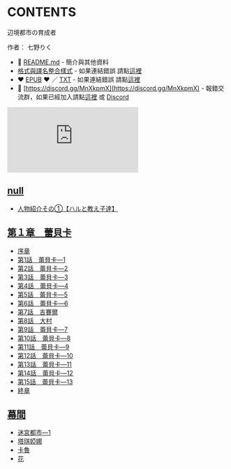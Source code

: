 # CONTENTS

辺境都市の育成者  

作者： 七野りく  



- :closed_book: [README.md](README.md) - 簡介與其他資料
- [格式與譯名整合樣式](https://github.com/bluelovers/node-novel/blob/master/lib/locales/%E8%BE%BA%E5%A2%83%E9%83%BD%E5%B8%82%E3%81%AE%E8%82%B2%E6%88%90%E8%80%85.ts) - 如果連結錯誤 請點[這裡](https://github.com/bluelovers/node-novel/blob/master/lib/locales/)
-  :heart: [EPUB](https://gitlab.com/demonovel/epub-txt/blob/master/kakuyomu_out/%E8%BE%BA%E5%A2%83%E9%83%BD%E5%B8%82%E3%81%AE%E8%82%B2%E6%88%90%E8%80%85.epub) :heart:  ／ [TXT](https://gitlab.com/demonovel/epub-txt/blob/master/kakuyomu_out/out/%E8%BE%BA%E5%A2%83%E9%83%BD%E5%B8%82%E3%81%AE%E8%82%B2%E6%88%90%E8%80%85.out.txt) - 如果連結錯誤 請點[這裡](https://gitlab.com/demonovel/epub-txt/blob/master/kakuyomu_out/kakuyomu_out)
- :mega: [https://discord.gg/MnXkpmX](https://discord.gg/MnXkpmX) - 報錯交流群，如果已經加入請點[這裡](https://discordapp.com/channels/467794087769014273/467794088285175809) 或 [Discord](https://discordapp.com/channels/@me)


![導航目錄](https://chart.apis.google.com/chart?cht=qr&chs=150x150&chl=https://gitlab.com/novel-group/txt-source/blob/master/kakuyomu/辺境都市の育成者/導航目錄.md "導航目錄")




## [null](00000_null)

- [人物紹介その①【ハルと教え子達】](00000_null/00000_%E4%BA%BA%E7%89%A9%E7%B4%B9%E4%BB%8B%E3%81%9D%E3%81%AE%E2%91%A0%E3%80%90%E3%83%8F%E3%83%AB%E3%81%A8%E6%95%99%E3%81%88%E5%AD%90%E9%81%94%E3%80%91.txt)


## [第１章　蕾貝卡](00010_%E7%AC%AC%EF%BC%91%E7%AB%A0%E3%80%80%E8%95%BE%E8%B2%9D%E5%8D%A1)

- [序章](00010_%E7%AC%AC%EF%BC%91%E7%AB%A0%E3%80%80%E8%95%BE%E8%B2%9D%E5%8D%A1/00000_%E5%BA%8F%E7%AB%A0.txt)
- [第1話　蕾貝卡―1](00010_%E7%AC%AC%EF%BC%91%E7%AB%A0%E3%80%80%E8%95%BE%E8%B2%9D%E5%8D%A1/00010_%E7%AC%AC1%E8%A9%B1%E3%80%80%E8%95%BE%E8%B2%9D%E5%8D%A1%E2%80%951.txt)
- [第2話　蕾貝卡―2](00010_%E7%AC%AC%EF%BC%91%E7%AB%A0%E3%80%80%E8%95%BE%E8%B2%9D%E5%8D%A1/00020_%E7%AC%AC2%E8%A9%B1%E3%80%80%E8%95%BE%E8%B2%9D%E5%8D%A1%E2%80%952.txt)
- [第3話　蕾貝卡―3](00010_%E7%AC%AC%EF%BC%91%E7%AB%A0%E3%80%80%E8%95%BE%E8%B2%9D%E5%8D%A1/00030_%E7%AC%AC3%E8%A9%B1%E3%80%80%E8%95%BE%E8%B2%9D%E5%8D%A1%E2%80%953.txt)
- [第4話　蕾貝卡―4](00010_%E7%AC%AC%EF%BC%91%E7%AB%A0%E3%80%80%E8%95%BE%E8%B2%9D%E5%8D%A1/00040_%E7%AC%AC4%E8%A9%B1%E3%80%80%E8%95%BE%E8%B2%9D%E5%8D%A1%E2%80%954.txt)
- [第5話　蕾貝卡―5](00010_%E7%AC%AC%EF%BC%91%E7%AB%A0%E3%80%80%E8%95%BE%E8%B2%9D%E5%8D%A1/00050_%E7%AC%AC5%E8%A9%B1%E3%80%80%E8%95%BE%E8%B2%9D%E5%8D%A1%E2%80%955.txt)
- [第6話　蕾貝卡―6](00010_%E7%AC%AC%EF%BC%91%E7%AB%A0%E3%80%80%E8%95%BE%E8%B2%9D%E5%8D%A1/00060_%E7%AC%AC6%E8%A9%B1%E3%80%80%E8%95%BE%E8%B2%9D%E5%8D%A1%E2%80%956.txt)
- [第7話　吉賽爾](00010_%E7%AC%AC%EF%BC%91%E7%AB%A0%E3%80%80%E8%95%BE%E8%B2%9D%E5%8D%A1/00070_%E7%AC%AC7%E8%A9%B1%E3%80%80%E5%90%89%E8%B3%BD%E7%88%BE.txt)
- [第8話　大村](00010_%E7%AC%AC%EF%BC%91%E7%AB%A0%E3%80%80%E8%95%BE%E8%B2%9D%E5%8D%A1/00080_%E7%AC%AC8%E8%A9%B1%E3%80%80%E5%A4%A7%E6%9D%91.txt)
- [第9話　蕾貝卡―7](00010_%E7%AC%AC%EF%BC%91%E7%AB%A0%E3%80%80%E8%95%BE%E8%B2%9D%E5%8D%A1/00090_%E7%AC%AC9%E8%A9%B1%E3%80%80%E8%95%BE%E8%B2%9D%E5%8D%A1%E2%80%957.txt)
- [第10話　蕾貝卡―8](00010_%E7%AC%AC%EF%BC%91%E7%AB%A0%E3%80%80%E8%95%BE%E8%B2%9D%E5%8D%A1/00100_%E7%AC%AC10%E8%A9%B1%E3%80%80%E8%95%BE%E8%B2%9D%E5%8D%A1%E2%80%958.txt)
- [第11話　蕾貝卡―9](00010_%E7%AC%AC%EF%BC%91%E7%AB%A0%E3%80%80%E8%95%BE%E8%B2%9D%E5%8D%A1/00110_%E7%AC%AC11%E8%A9%B1%E3%80%80%E8%95%BE%E8%B2%9D%E5%8D%A1%E2%80%959.txt)
- [第12話　蕾貝卡―10](00010_%E7%AC%AC%EF%BC%91%E7%AB%A0%E3%80%80%E8%95%BE%E8%B2%9D%E5%8D%A1/00120_%E7%AC%AC12%E8%A9%B1%E3%80%80%E8%95%BE%E8%B2%9D%E5%8D%A1%E2%80%9510.txt)
- [第13話　蕾貝卡―11](00010_%E7%AC%AC%EF%BC%91%E7%AB%A0%E3%80%80%E8%95%BE%E8%B2%9D%E5%8D%A1/00130_%E7%AC%AC13%E8%A9%B1%E3%80%80%E8%95%BE%E8%B2%9D%E5%8D%A1%E2%80%9511.txt)
- [第14話　蕾貝卡―12](00010_%E7%AC%AC%EF%BC%91%E7%AB%A0%E3%80%80%E8%95%BE%E8%B2%9D%E5%8D%A1/00140_%E7%AC%AC14%E8%A9%B1%E3%80%80%E8%95%BE%E8%B2%9D%E5%8D%A1%E2%80%9512.txt)
- [第15話　蕾貝卡―13](00010_%E7%AC%AC%EF%BC%91%E7%AB%A0%E3%80%80%E8%95%BE%E8%B2%9D%E5%8D%A1/00150_%E7%AC%AC15%E8%A9%B1%E3%80%80%E8%95%BE%E8%B2%9D%E5%8D%A1%E2%80%9513.txt)
- [終章](00010_%E7%AC%AC%EF%BC%91%E7%AB%A0%E3%80%80%E8%95%BE%E8%B2%9D%E5%8D%A1/00160_%E7%B5%82%E7%AB%A0.txt)


## [幕間](00020_%E5%B9%95%E9%96%93)

- [迷宮都市―1](00020_%E5%B9%95%E9%96%93/00000_%E8%BF%B7%E5%AE%AE%E9%83%BD%E5%B8%82%E2%80%951.txt)
- [塔琪婭娜](00020_%E5%B9%95%E9%96%93/00010_%E5%A1%94%E7%90%AA%E5%A9%AD%E5%A8%9C.txt)
- [卡魯](00020_%E5%B9%95%E9%96%93/00020_%E5%8D%A1%E9%AD%AF.txt)
- [花](00020_%E5%B9%95%E9%96%93/00030_%E8%8A%B1.txt)

